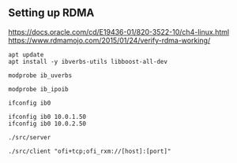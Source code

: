 ## Setting up RDMA

https://docs.oracle.com/cd/E19436-01/820-3522-10/ch4-linux.html
https://www.rdmamojo.com/2015/01/24/verify-rdma-working/


```
apt update
apt install -y ibverbs-utils libboost-all-dev

modprobe ib_uverbs

modprobe ib_ipoib

ifconfig ib0

ifconfig ib0 10.0.1.50
ifconfig ib0 10.0.2.50
```

```
./src/server 

./src/client "ofi+tcp;ofi_rxm://[host]:[port]"
```
